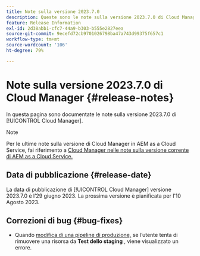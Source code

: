 ```yaml
---
title: Note sulla versione 2023.7.0
description: Queste sono le note sulla versione 2023.7.0 di Cloud Manager.
feature: Release Information
exl-id: 2d38abb1-cfc7-44a9-b303-b555e2827eea
source-git-commit: 9ecefd72cb9701026798ba47a743d99375f657c1
workflow-type: tm+mt
source-wordcount: '106'
ht-degree: 79%

---
```



# Note sulla versione 2023.7.0 di Cloud Manager {#release-notes}

In questa pagina sono documentate le note sulla versione 2023.7.0 di [!UICONTROL Cloud Manager].

>[!NOTE]
>
>Per le ultime note sulla versione di Cloud Manager in AEM as a Cloud Service, fai riferimento a [Cloud Manager nelle note sulla versione corrente di AEM as a Cloud Service.](https://experienceleague.adobe.com/docs/experience-manager-cloud-service/content/implementing/using-cloud-manager/release-notes-cloud-manager/release-notes-cm-current.html?lang=it)

## Data di pubblicazione {#release-date}

La data di pubblicazione di [!UICONTROL Cloud Manager] versione 2023.7.0 è l’29 giugno 2023. La prossima versione è pianificata per l’10 Agosto 2023.

## Correzioni di bug {#bug-fixes}

* Quando [modifica di una pipeline di produzione,](/help/using/managing-pipelines.md#editing-pipelines) se l’utente tenta di rimuovere una risorsa da **Test dello staging** , viene visualizzato un errore.
